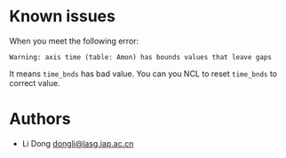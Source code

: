 # Known issues

When you meet the following error:
```
Warning: axis time (table: Amon) has bounds values that leave gaps
```
It means `time_bnds` has bad value. You can you NCL to reset `time_bnds` to correct value.

# Authors

- Li Dong <dongli@lasg.iap.ac.cn>
